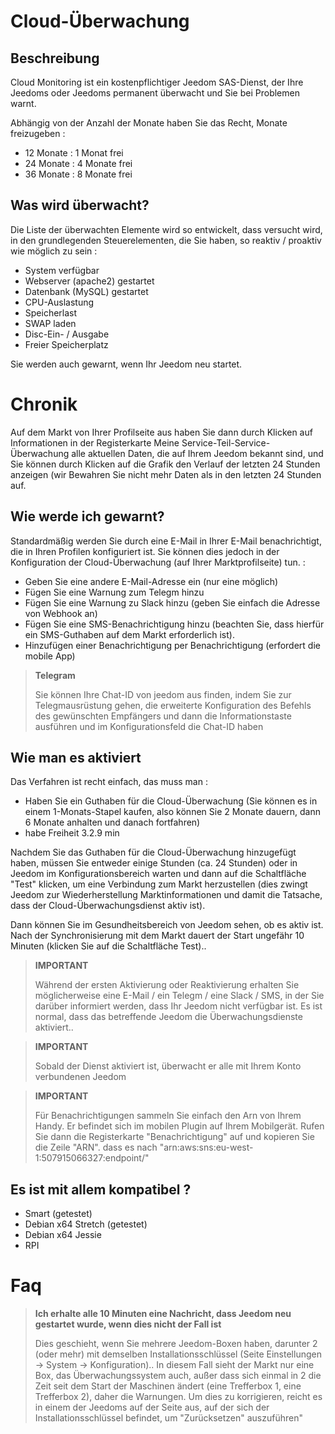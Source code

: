 # Cloud-Überwachung

## Beschreibung

Cloud Monitoring ist ein kostenpflichtiger Jeedom SAS-Dienst, der Ihre Jeedoms oder Jeedoms permanent überwacht und Sie bei Problemen warnt.

Abhängig von der Anzahl der Monate haben Sie das Recht, Monate freizugeben : 

- 12 Monate : 1 Monat frei
- 24 Monate : 4 Monate frei
- 36 Monate : 8 Monate frei

## Was wird überwacht?

Die Liste der überwachten Elemente wird so entwickelt, dass versucht wird, in den grundlegenden Steuerelementen, die Sie haben, so reaktiv / proaktiv wie möglich zu sein : 

- System verfügbar
- Webserver (apache2) gestartet
- Datenbank (MySQL) gestartet
- CPU-Auslastung
- Speicherlast
- SWAP laden
- Disc-Ein- / Ausgabe
- Freier Speicherplatz

Sie werden auch gewarnt, wenn Ihr Jeedom neu startet.

# Chronik

Auf dem Markt von Ihrer Profilseite aus haben Sie dann durch Klicken auf Informationen in der Registerkarte Meine Service-Teil-Service-Überwachung alle aktuellen Daten, die auf Ihrem Jeedom bekannt sind, und Sie können durch Klicken auf die Grafik den Verlauf der letzten 24 Stunden anzeigen (wir Bewahren Sie nicht mehr Daten als in den letzten 24 Stunden auf.

## Wie werde ich gewarnt?

Standardmäßig werden Sie durch eine E-Mail in Ihrer E-Mail benachrichtigt, die in Ihren Profilen konfiguriert ist. Sie können dies jedoch in der Konfiguration der Cloud-Überwachung (auf Ihrer Marktprofilseite) tun. : 

- Geben Sie eine andere E-Mail-Adresse ein (nur eine möglich)
- Fügen Sie eine Warnung zum Telegm hinzu
- Fügen Sie eine Warnung zu Slack hinzu (geben Sie einfach die Adresse von Webhook an)
- Fügen Sie eine SMS-Benachrichtigung hinzu (beachten Sie, dass hierfür ein SMS-Guthaben auf dem Markt erforderlich ist).
- Hinzufügen einer Benachrichtigung per Benachrichtigung (erfordert die mobile App) 

> **Telegram**
>
> Sie können Ihre Chat-ID von jeedom aus finden, indem Sie zur Telegmausrüstung gehen, die erweiterte Konfiguration des Befehls des gewünschten Empfängers und dann die Informationstaste ausführen und im Konfigurationsfeld die Chat-ID haben

## Wie man es aktiviert

Das Verfahren ist recht einfach, das muss man : 

- Haben Sie ein Guthaben für die Cloud-Überwachung (Sie können es in einem 1-Monats-Stapel kaufen, also können Sie 2 Monate dauern, dann 6 Monate anhalten und danach fortfahren)
- habe Freiheit 3.2.9 min

Nachdem Sie das Guthaben für die Cloud-Überwachung hinzugefügt haben, müssen Sie entweder einige Stunden (ca. 24 Stunden) oder in Jeedom im Konfigurationsbereich warten und dann auf die Schaltfläche "Test" klicken, um eine Verbindung zum Markt herzustellen (dies zwingt Jeedom zur Wiederherstellung Marktinformationen und damit die Tatsache, dass der Cloud-Überwachungsdienst aktiv ist).

Dann können Sie im Gesundheitsbereich von Jeedom sehen, ob es aktiv ist. Nach der Synchronisierung mit dem Markt dauert der Start ungefähr 10 Minuten (klicken Sie auf die Schaltfläche Test)..

>**IMPORTANT**
>
>Während der ersten Aktivierung oder Reaktivierung erhalten Sie möglicherweise eine E-Mail / ein Telegm / eine Slack / SMS, in der Sie darüber informiert werden, dass Ihr Jeedom nicht verfügbar ist. Es ist normal, dass das betreffende Jeedom die Überwachungsdienste aktiviert..

>**IMPORTANT**
>
> Sobald der Dienst aktiviert ist, überwacht er alle mit Ihrem Konto verbundenen Jeedom

>**IMPORTANT**
>
> Für Benachrichtigungen sammeln Sie einfach den Arn von Ihrem Handy. Er befindet sich im mobilen Plugin auf Ihrem Mobilgerät. Rufen Sie dann die Registerkarte "Benachrichtigung" auf und kopieren Sie die Zeile "ARN". dass es nach "arn:aws:sns:eu-west-1:507915066327:endpoint/"

## Es ist mit allem kompatibel ?

- Smart (getestet)
- Debian x64 Stretch (getestet)
- Debian x64 Jessie
- RPI

# Faq

>**Ich erhalte alle 10 Minuten eine Nachricht, dass Jeedom neu gestartet wurde, wenn dies nicht der Fall ist**
>
>Dies geschieht, wenn Sie mehrere Jeedom-Boxen haben, darunter 2 (oder mehr) mit demselben Installationsschlüssel (Seite Einstellungen -> System -> Konfiguration).. In diesem Fall sieht der Markt nur eine Box, das Überwachungssystem auch, außer dass sich einmal in 2 die Zeit seit dem Start der Maschinen ändert (eine Trefferbox 1, eine Trefferbox 2), daher die Warnungen. Um dies zu korrigieren, reicht es in einem der Jeedoms auf der Seite aus, auf der sich der Installationsschlüssel befindet, um "Zurücksetzen" auszuführen"
